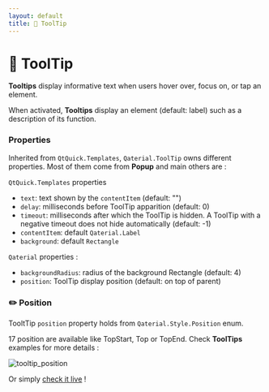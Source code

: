 ```yaml
---
layout: default
title: 💬 ToolTip
---
```


# 💬 ToolTip

**Tooltips** display informative text when users hover over, focus on, or tap an element.

When activated, **Tooltips** display an element (default: label) such as a description of its function.

### Properties

Inherited from `QtQuick.Templates`, `Qaterial.ToolTip` owns different properties. Most of them come from **Popup** and main others are :

`QtQuick.Templates` properties

- `text`: text shown by the `contentItem` (default: "")
- `delay`: milliseconds before ToolTip apparition (default: 0)
- `timeout`: milliseconds after which the ToolTip is hidden. A ToolTip with a negative timeout does not hide automatically (default: -1)
- `contentItem`: default `Qaterial.Label`
- `background`: default `Rectangle`

`Qaterial` properties :

- `backgroundRadius`: radius of the background Rectangle (default: 4)
- `position`: ToolTip display position (default: on top of parent)

### ✏️ Position

TooltTip `position` property holds from `Qaterial.Style.Position` enum.

17 position are available like TopStart, Top or TopEnd. Check **ToolTips** examples for more details :

![tooltip_position](https://user-images.githubusercontent.com/66482761/86573922-55377c80-bf75-11ea-87ec-da4450c610cb.gif)

Or simply [check it live](https://tinyurl.com/yba5u44x) !



